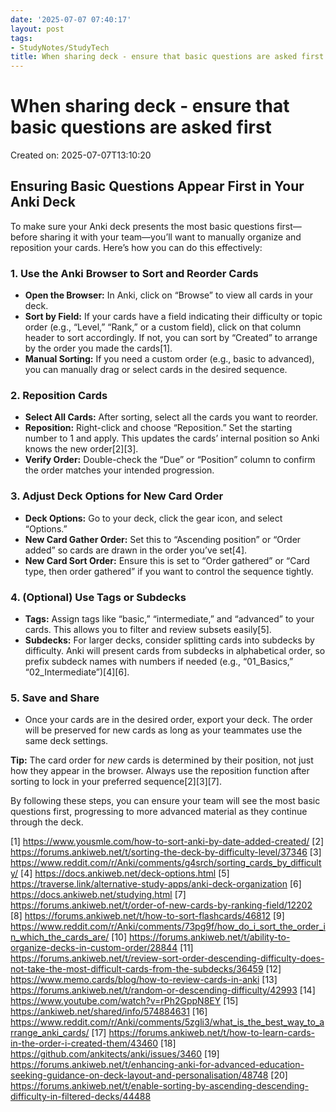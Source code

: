 ```yaml
---
date: '2025-07-07 07:40:17'
layout: post
tags:
- StudyNotes/StudyTech
title: When sharing deck - ensure that basic questions are asked first
---
```


# When sharing deck - ensure that basic questions are asked first 
Created on: 2025-07-07T13:10:20

## Ensuring Basic Questions Appear First in Your Anki Deck

To make sure your Anki deck presents the most basic questions first—before sharing it with your team—you’ll want to manually organize and reposition your cards. Here’s how you can do this effectively:

### 1. Use the Anki Browser to Sort and Reorder Cards

- **Open the Browser:** In Anki, click on “Browse” to view all cards in your deck.
- **Sort by Field:** If your cards have a field indicating their difficulty or topic order (e.g., “Level,” “Rank,” or a custom field), click on that column header to sort accordingly. If not, you can sort by “Created” to arrange by the order you made the cards[1].
- **Manual Sorting:** If you need a custom order (e.g., basic to advanced), you can manually drag or select cards in the desired sequence.

### 2. Reposition Cards

- **Select All Cards:** After sorting, select all the cards you want to reorder.
- **Reposition:** Right-click and choose “Reposition.” Set the starting number to 1 and apply. This updates the cards’ internal position so Anki knows the new order[2][3].
- **Verify Order:** Double-check the “Due” or “Position” column to confirm the order matches your intended progression.

### 3. Adjust Deck Options for New Card Order

- **Deck Options:** Go to your deck, click the gear icon, and select “Options.”
- **New Card Gather Order:** Set this to “Ascending position” or “Order added” so cards are drawn in the order you’ve set[4].
- **New Card Sort Order:** Ensure this is set to “Order gathered” or “Card type, then order gathered” if you want to control the sequence tightly.

### 4. (Optional) Use Tags or Subdecks

- **Tags:** Assign tags like “basic,” “intermediate,” and “advanced” to your cards. This allows you to filter and review subsets easily[5].
- **Subdecks:** For larger decks, consider splitting cards into subdecks by difficulty. Anki will present cards from subdecks in alphabetical order, so prefix subdeck names with numbers if needed (e.g., “01_Basics,” “02_Intermediate”)[4][6].

### 5. Save and Share

- Once your cards are in the desired order, export your deck. The order will be preserved for new cards as long as your teammates use the same deck settings.

**Tip:** The card order for *new* cards is determined by their position, not just how they appear in the browser. Always use the reposition function after sorting to lock in your preferred sequence[2][3][7].

By following these steps, you can ensure your team will see the most basic questions first, progressing to more advanced material as they continue through the deck.

[1] https://www.yousmle.com/how-to-sort-anki-by-date-added-created/
[2] https://forums.ankiweb.net/t/sorting-the-deck-by-difficulty-level/37346
[3] https://www.reddit.com/r/Anki/comments/g4srch/sorting_cards_by_difficulty/
[4] https://docs.ankiweb.net/deck-options.html
[5] https://traverse.link/alternative-study-apps/anki-deck-organization
[6] https://docs.ankiweb.net/studying.html
[7] https://forums.ankiweb.net/t/order-of-new-cards-by-ranking-field/12202
[8] https://forums.ankiweb.net/t/how-to-sort-flashcards/46812
[9] https://www.reddit.com/r/Anki/comments/73pg9f/how_do_i_sort_the_order_in_which_the_cards_are/
[10] https://forums.ankiweb.net/t/ability-to-organize-decks-in-custom-order/28844
[11] https://forums.ankiweb.net/t/review-sort-order-descending-difficulty-does-not-take-the-most-difficult-cards-from-the-subdecks/36459
[12] https://www.memo.cards/blog/how-to-review-cards-in-anki
[13] https://forums.ankiweb.net/t/random-or-descending-difficulty/42993
[14] https://www.youtube.com/watch?v=rPh2GppN8EY
[15] https://ankiweb.net/shared/info/574884631
[16] https://www.reddit.com/r/Anki/comments/5zgli3/what_is_the_best_way_to_arrange_anki_cards/
[17] https://forums.ankiweb.net/t/how-to-learn-cards-in-the-order-i-created-them/43460
[18] https://github.com/ankitects/anki/issues/3460
[19] https://forums.ankiweb.net/t/enhancing-anki-for-advanced-education-seeking-guidance-on-deck-layout-and-personalisation/48748
[20] https://forums.ankiweb.net/t/enable-sorting-by-ascending-descending-difficulty-in-filtered-decks/44488